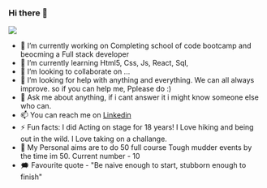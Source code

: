 ### Hi there 👋

<img
  text-align="center"
  src="https://i.ibb.co/VgtYZv2/IMG-2820.jpg"
/>

- 🔭 I’m currently working on Completing school of code bootcamp and beocming a Full stack developer
- 🌱 I’m currently learning Html5, Css, Js, React, Sql, 
- 👯 I’m looking to collaborate on ...
- 🤔 I’m looking for help with anything and everything. We can all always improve. so if you can help me, Pplease do :)
- 💬 Ask me about anything, if i cant answer it i might know someone else who can.
- 📫 You can reach me on [Linkedin](https://www.linkedin.com/in/erdoganelma/)
- ⚡ Fun facts: I did Acting on stage for 18 years! I Love hiking and being out in the wild. I Love taking on a challange. 
- 💪 My Personal aims are to do 50 full course Tough mudder events by the time im 50. Current number - 10
- 🗯️ Favourite quote - "Be naive enough to start, stubborn enough to finish"
